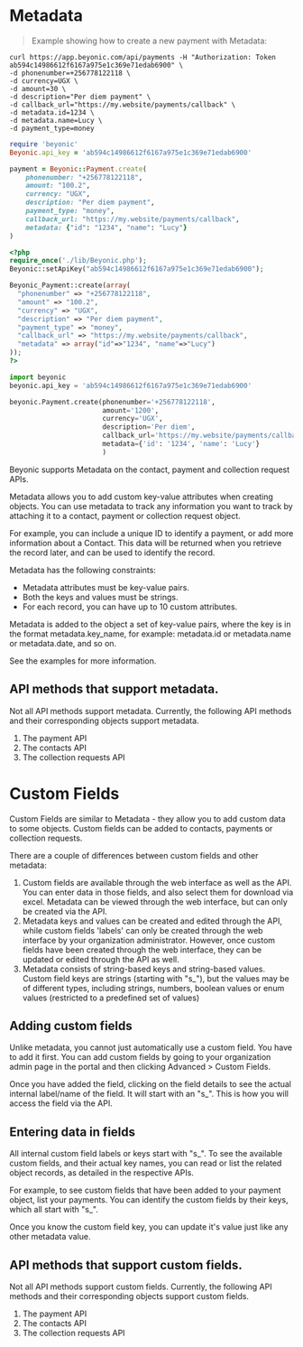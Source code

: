 # Metadata

> Example showing how to create a new payment with Metadata:

```shell
curl https://app.beyonic.com/api/payments -H "Authorization: Token ab594c14986612f6167a975e1c369e71edab6900" \
-d phonenumber=+256778122118 \
-d currency=UGX \
-d amount=30 \
-d description="Per diem payment" \
-d callback_url="https://my.website/payments/callback" \
-d metadata.id=1234 \
-d metadata.name=Lucy \
-d payment_type=money
```

```ruby
require 'beyonic'
Beyonic.api_key = 'ab594c14986612f6167a975e1c369e71edab6900'

payment = Beyonic::Payment.create(
    phonenumber: "+256778122118",
    amount: "100.2",
    currency: "UGX",
    description: "Per diem payment",
    payment_type: "money",
    callback_url: "https://my.website/payments/callback",
    metadata: {"id": "1234", "name": "Lucy"}
)
```

```php
<?php
require_once('./lib/Beyonic.php');
Beyonic::setApiKey("ab594c14986612f6167a975e1c369e71edab6900");

Beyonic_Payment::create(array(
  "phonenumber" => "+256778122118",
  "amount" => "100.2",
  "currency" => "UGX",
  "description" => "Per diem payment",
  "payment_type" => "money",
  "callback_url" => "https://my.website/payments/callback",
  "metadata" => array("id"=>"1234", "name"=>"Lucy")
));
?>
```

```python
import beyonic
beyonic.api_key = 'ab594c14986612f6167a975e1c369e71edab6900'

beyonic.Payment.create(phonenumber='+256778122118',
                       amount='1200',
                       currency='UGX',
                       description='Per diem',
                       callback_url='https://my.website/payments/callback',
                       metadata={'id': '1234', 'name': 'Lucy'}
                       )
```

Beyonic supports Metadata on the contact, payment and collection request APIs. 

Metadata allows you to add custom key-value attributes when creating objects. You can use metadata to track any 
information you want to track by attaching it to a contact, payment or collection request object.

For example, you can include a unique ID to identify a payment, or add more information about a Contact. 
This data will be returned when you retrieve the record later, and can be used to identify the record.

Metadata has the following constraints:

* Metadata attributes must be key-value pairs.
* Both the keys and values must be strings.
* For each record, you can have up to 10 custom attributes.

Metadata is added to the object a set of key-value pairs, where the key is in the format metadata.key_name, 
for example: metadata.id or metadata.name or metadata.date, and so on.

See the examples for more information.

## API methods that support metadata.

Not all API methods support metadata. Currently, the following API methods and their corresponding objects support metadata.

1. The payment API
2. The contacts API
3. The collection requests API

# Custom Fields

Custom Fields are similar to Metadata - they allow you to add custom data to some objects. Custom fields can be added to contacts,
payments or collection requests.

There are a couple of differences between custom fields and other metadata:

1. Custom fields are available through the web interface as well as the API. You can enter data in those fields, and also select them for download via excel. Metadata can be viewed through the web interface, but can only be created via the API.
2. Metadata keys and values can be created and edited through the API, while custom fields 'labels' can only be created through the web interface by your organization administrator. However, once custom fields have been created through the web interface, they can be updated or edited through the API as well.
3. Metadata consists of string-based keys and string-based values. Custom field keys are strings (starting with "s_"), but the values may be of different types, including strings, numbers, boolean values or enum values (restricted to a predefined set of values)

## Adding custom fields

Unlike metadata, you cannot just automatically use a custom field. You have to add it first. You can add custom fields by going to your organization admin page in the portal and then clicking Advanced > Custom Fields. 

Once you have added the field, clicking on the field details to see the actual internal label/name of the field. It will start with an "s_". This is how you will access the field via the API.

## Entering data in fields

All internal custom field labels or keys start with "s_". To see the available custom fields, and their actual key names, you can read or list the related object records, as detailed in the respective APIs.

For example, to see custom fields that have been added to your payment object, list your payments. You can identify the custom fields by their keys, which all start with "s_".

Once you know the custom field key, you can update it's value just like any other metadata value.

## API methods that support custom fields.

Not all API methods support custom fields. Currently, the following API methods and their corresponding objects support custom fields.

1. The payment API
2. The contacts API
3. The collection requests API
